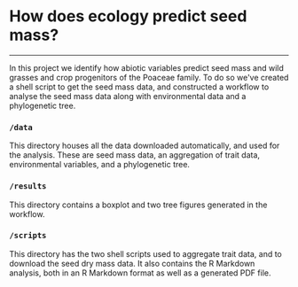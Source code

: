 # How does ecology predict seed mass?
--------------------------------------------------------------
In this project we identify how abiotic variables predict seed
mass and wild grasses and crop progenitors of the Poaceae family.
To do so we've created a shell script to get the seed mass data, and constructed
a workflow to analyse the seed mass data along with environmental data and a
phylogenetic tree.

### `/data`
This directory houses all the data downloaded automatically, and used for the
analysis. These are seed mass data, an aggregation of trait data, environmental
variables, and a phylogenetic tree.

### `/results`
This directory contains a boxplot and two tree figures generated in the workflow.

### `/scripts`
This directory has the two shell scripts used to aggregate trait data, and to
download the seed dry mass data. It also contains the R Markdown analysis, both
in an R Markdown format as well as a generated PDF file.